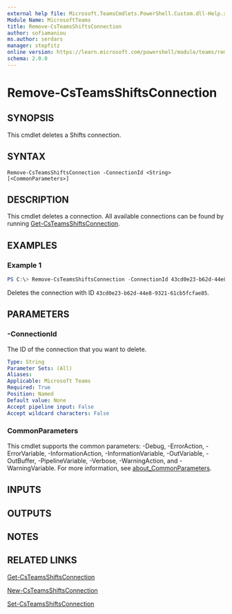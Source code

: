 ```yaml
---
external help file: Microsoft.TeamsCmdlets.PowerShell.Custom.dll-Help.xml
Module Name: MicrosoftTeams
title: Remove-CsTeamsShiftsConnection
author: sofiamaniou
ms.author: serdars
manager: stepfitz
online version: https://learn.microsoft.com/powershell/module/teams/remove-csteamsshiftsconnection
schema: 2.0.0
---
```


# Remove-CsTeamsShiftsConnection

## SYNOPSIS

This cmdlet deletes a Shifts connection.

## SYNTAX

```
Remove-CsTeamsShiftsConnection -ConnectionId <String> [<CommonParameters>]
```

## DESCRIPTION

This cmdlet deletes a connection. All available connections can be found by running [Get-CsTeamsShiftsConnection](Get-CsTeamsShiftsConnection.md).

## EXAMPLES

### Example 1
```powershell
PS C:\> Remove-CsTeamsShiftsConnection -ConnectionId 43cd0e23-b62d-44e8-9321-61cb5fcfae85
```

Deletes the connection with ID `43cd0e23-b62d-44e8-9321-61cb5fcfae85`.

## PARAMETERS

### -ConnectionId

The ID of the connection that you want to delete.

```yaml
Type: String
Parameter Sets: (All)
Aliases:
Applicable: Microsoft Teams
Required: True
Position: Named
Default value: None
Accept pipeline input: False
Accept wildcard characters: False
```

### CommonParameters
This cmdlet supports the common parameters: -Debug, -ErrorAction, -ErrorVariable, -InformationAction, -InformationVariable, -OutVariable, -OutBuffer, -PipelineVariable, -Verbose, -WarningAction, and -WarningVariable. For more information, see [about_CommonParameters](https://go.microsoft.com/fwlink/?LinkID=113216).

## INPUTS

## OUTPUTS

## NOTES

## RELATED LINKS

[Get-CsTeamsShiftsConnection](Get-CsTeamsShiftsConnection.md)

[New-CsTeamsShiftsConnection](New-CsTeamsShiftsConnection.md)

[Set-CsTeamsShiftsConnection](Set-CsTeamsShiftsConnection.md)
